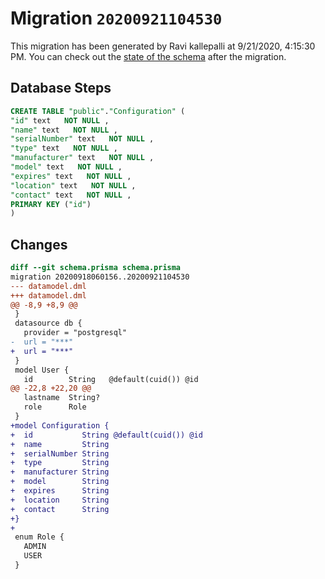 # Migration `20200921104530`

This migration has been generated by Ravi kallepalli at 9/21/2020, 4:15:30 PM.
You can check out the [state of the schema](./schema.prisma) after the migration.

## Database Steps

```sql
CREATE TABLE "public"."Configuration" (
"id" text   NOT NULL ,
"name" text   NOT NULL ,
"serialNumber" text   NOT NULL ,
"type" text   NOT NULL ,
"manufacturer" text   NOT NULL ,
"model" text   NOT NULL ,
"expires" text   NOT NULL ,
"location" text   NOT NULL ,
"contact" text   NOT NULL ,
PRIMARY KEY ("id")
)
```

## Changes

```diff
diff --git schema.prisma schema.prisma
migration 20200918060156..20200921104530
--- datamodel.dml
+++ datamodel.dml
@@ -8,9 +8,9 @@
 }
 datasource db {
   provider = "postgresql"
-  url = "***"
+  url = "***"
 }
 model User {
   id        String   @default(cuid()) @id
@@ -22,8 +22,20 @@
   lastname  String?
   role      Role
 }
+model Configuration {
+  id           String @default(cuid()) @id
+  name         String
+  serialNumber String
+  type         String
+  manufacturer String
+  model        String
+  expires      String
+  location     String
+  contact      String
+}
+
 enum Role {
   ADMIN
   USER
 }
```


